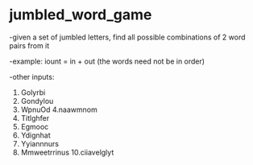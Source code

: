 # jumbled_word_game
-given a set of jumbled letters, find all possible combinations of 2 word pairs from it

-example:
iount = in + out (the words need not be in order)

-other inputs:
1. Golyrbi 
2. Gondylou 
3. WpnuOd
4.naawmnom 
5. Titlghfer 
6. Egmooc 
7. Ydignhat 
8. Yyiannnurs 
9. Mmweetrrinus 
10.ciiavelglyt 
